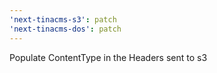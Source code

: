 ```yaml
---
'next-tinacms-s3': patch
'next-tinacms-dos': patch
---
```


Populate ContentType in the Headers sent to s3
